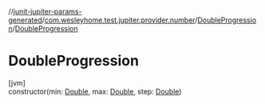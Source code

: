 //[junit-jupiter-params-generated](../../../index.md)/[com.wesleyhome.test.jupiter.provider.number](../index.md)/[DoubleProgression](index.md)/[DoubleProgression](-double-progression.md)

# DoubleProgression

[jvm]\
constructor(min: [Double](https://kotlinlang.org/api/latest/jvm/stdlib/kotlin/-double/index.html), max: [Double](https://kotlinlang.org/api/latest/jvm/stdlib/kotlin/-double/index.html), step: [Double](https://kotlinlang.org/api/latest/jvm/stdlib/kotlin/-double/index.html))
